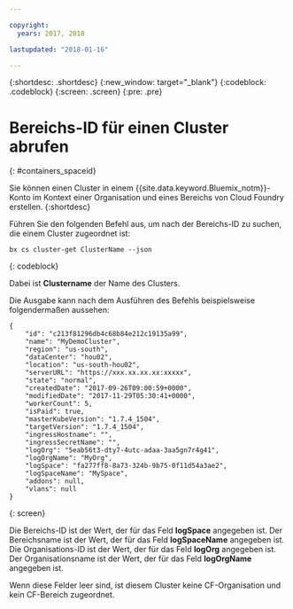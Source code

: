 ```yaml
---

copyright:
  years: 2017, 2018

lastupdated: "2018-01-16"

---
```


{:shortdesc: .shortdesc}
{:new_window: target="_blank"}
{:codeblock: .codeblock}
{:screen: .screen}
{:pre: .pre}


# Bereichs-ID für einen Cluster abrufen
{: #containers_spaceid}

Sie können einen Cluster in einem {{site.data.keyword.Bluemix_notm}}-Konto im Kontext einer Organisation und eines Bereichs von Cloud Foundry erstellen. 
{:shortdesc}

Führen Sie den folgenden Befehl aus, um nach der Bereichs-ID zu suchen, die einem Cluster zugeordnet ist:

```
bx cs cluster-get ClusterName --json
```
{: codeblock}

Dabei ist **Clustername** der Name des Clusters.


Die Ausgabe kann nach dem Ausführen des Befehls beispielsweise folgendermaßen aussehen:

```
{
    "id": "c213f81296db4c68b84e212c19135a99",
    "name": "MyDemoCluster",
    "region": "us-south",
    "dataCenter": "hou02",
    "location": "us-south-hou02",
    "serverURL": "https://xxx.xx.xx.xx:xxxxx",
    "state": "normal",
    "createdDate": "2017-09-26T09:00:59+0000",
    "modifiedDate": "2017-11-29T05:30:41+0000",
    "workerCount": 5,
    "isPaid": true,
    "masterKubeVersion": "1.7.4_1504",
    "targetVersion": "1.7.4_1504",
    "ingressHostname": "",
    "ingressSecretName": "",
    "logOrg": "5eab56t3-dty7-4utc-adaa-3aa5gn7r4g41",
    "logOrgName": "MyOrg",
    "logSpace": "fa277ff8-8a73-324b-9b75-0f11d54a3ae2",
    "logSpaceName": "MySpace",
    "addons": null,
    "vlans": null
}
```
{: screen}

Die Bereichs-ID ist der Wert, der für das Feld **logSpace** angegeben ist.
Der Bereichsname ist der Wert, der für das Feld **logSpaceName** angegeben ist.
Die Organisations-ID ist der Wert, der für das Feld **logOrg** angegeben ist.
Der Organisationsname ist der Wert, der für das Feld **logOrgName** angegeben ist.

Wenn diese Felder leer sind, ist diesem Cluster keine CF-Organisation und kein CF-Bereich zugeordnet.



